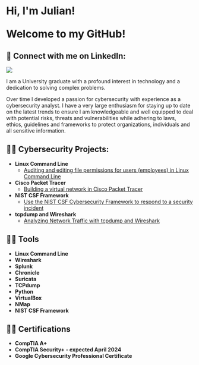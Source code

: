 <h1>Hi, I'm Julian! <br/>
  
  <a>Welcome to my GitHub!</a></h1>


<h2> 🤳 Connect with me on LinkedIn:</h2>

<a href="https://www.linkedin.com/in/julian-poku-kyei-2a184b265/"><img src="https://img.shields.io/badge/-LinkedIn-0072b1?&style=for-the-badge&logo=linkedin&logoColor=white" /></a>


I am a University graduate with a profound interest in technology and a dedication to solving complex problems. 


Over time I developed a passion for cybersecurity with experience as a cybersecurity analyst. I have a very large enthusiasm for staying up to date on the latest trends to ensure I am knowledgeable and well equipped to deal with potential risks, threats and vulnerabilities while adhering to laws, ethics, guidelines and frameworks to protect organizations, individuals and all sensitive information. 



<h2>👨‍💻 Cybersecurity Projects:</h2>

- <b>Linux Command Line</b>
  - [Auditing and editing file permissions for users (employees) in Linux Command Line](https://github.com/julianhubgit/LinuxFilePermissions)
- <b>Cisco Packet Tracer</b>
  - [Building a virtual network in Cisco Packet Tracer](https://github.com/julianhubgit/CiscoPacketTracerNetwork) 
- <b>NIST CSF Framework</b>
  - [Use the NIST CSF Cybersecurity Framework to respond to a security incident](https://github.com/julianhubgit/NISTCSFapplied)
- <b>tcpdump and Wireshark</b>
  - [Analyzing Network Traffic with tcpdump and Wireshark](https://github.com/julianhubgit/UsingTCPdumpWireshark)




<h2>👨‍💻 Tools</h2>

- <b>Linux Command Line</b>
- <b>Wireshark</b>
- <b>Splunk</b>
- <b>Chronicle</b>
- <b>Suricata</b>
- <b>TCPdump</b>
- <b>Python</b>
- <b>VirtualBox</b>
- <b>NMap</b>
- <b>NIST CSF Framework</b>



<h2>👨‍💻 Certifications</h2>

- <b>CompTIA A+</b>
- <b>CompTIA Security+ - expected April 2024</b>
- <b>Google Cybersecurity Professional Certificate</b>

<!--
**joshmadakor1/joshmadakor1** is a ✨ _special_ ✨ repository because its `README.md` (this file) appears on your GitHub profile.

Here are some ideas to get you started:

- 🔭 I’m currently working on ...
- 🌱 I’m currently learning ...
- 👯 I’m looking to collaborate on ...
- 🤔 I’m looking for help with ...
- 💬 Ask me about ...
- 📫 How to reach me: ...
- 😄 Pronouns: ...
- ⚡ Fun fact: ...
-->
